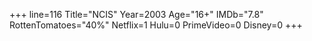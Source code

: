 +++
line=116
Title="NCIS"
Year=2003
Age="16+"
IMDb="7.8"
RottenTomatoes="40%"
Netflix=1
Hulu=0
PrimeVideo=0
Disney=0
+++


